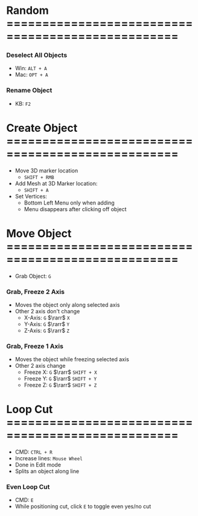 
# Random ==================================================

### Deselect All Objects

- Win: `ALT + A`
- Mac: `OPT + A`

### Rename Object

- KB: `F2`

# Create Object ==================================================

- Move 3D marker location
  - `SHIFT + RMB`
- Add Mesh at 3D Marker location: 
  - `SHIFT + A`
- Set Vertices: 
  - Bottom Left Menu only when adding
  - Menu disappears after clicking off object

# Move Object ==================================================

- Grab Object: `G`

### Grab, Freeze 2 Axis

- Moves the object only along selected axis
- Other 2 axis don't change
  - X-Axis: `G` $\rarr$ `X`
  - Y-Axis: `G` $\rarr$ `Y`
  - Z-Axis: `G` $\rarr$ `Z`

### Grab, Freeze 1 Axis

- Moves the object while freezing selected axis
- Other 2 axis change
  - Freeze X: `G` $\rarr$ `SHIFT + X`
  - Freeze Y: `G` $\rarr$ `SHIFT + Y`
  - Freeze Z: `G` $\rarr$ `SHIFT + Z`

# Loop Cut ==================================================

- CMD: `CTRL + R`
- Increase lines: `Mouse Wheel`
- Done in Edit mode
- Splits an object along line

### Even Loop Cut

- CMD: `E`
- While positioning cut, click `E` to toggle even yes/no cut
